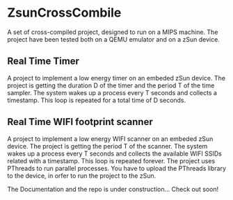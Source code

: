 # ZsunCrossCombile
A set of cross-compiled project, designed to run on a MIPS machine. The project have been tested both on a QEMU emulator and on a zSun device.


## Real Time Timer
A project to implement a low energy timer on an embeded zSun device. The project is getting the duration D of the timer and the period T of the time sampler. The system wakes up a process every T seconds and collects a timestamp. This loop is repeated for a total time of D seconds.

## Real Time WIFI footprint scanner
A project to implement a low energy WIFI scanner on an embeded zSun device. The project is getting the period T of the scanner. The system wakes up a process every T seconds and collects the available WIFI SSIDs related with a timestamp. This loop is repeated forever. The project uses PThreads to run parallel processes. You have to upload the PThreads library to the device, in orfer to run the project to the zSun.

The Documentation and the repo is under construction... Check out soon!
